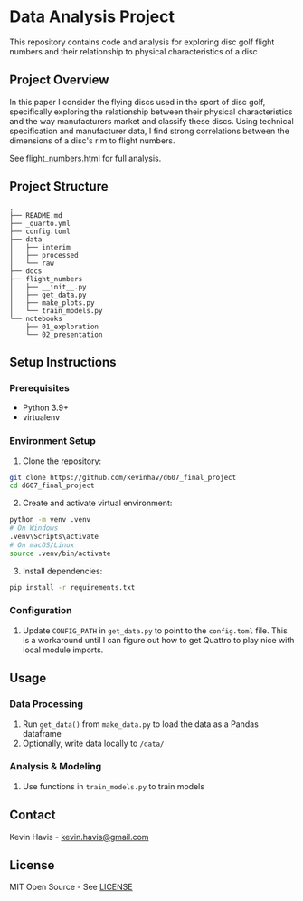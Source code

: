 # Data Analysis Project

This repository contains code and analysis for exploring disc golf flight numbers and their relationship to physical characteristics of a disc

## Project Overview

In this paper I consider the flying discs used in the sport of disc golf, specifically exploring the relationship between their physical characteristics and the way manufacturers market and classify these discs. Using technical specification and manufacturer data, I find strong correlations between the dimensions of a disc's rim to flight numbers.

See [flight_numbers.html](notebooks/02_presentation/flight_numbers.html) for full analysis.

## Project Structure

```
.
├── README.md
├── _quarto.yml
├── config.toml
├── data
│   ├── interim
│   ├── processed
│   └── raw
├── docs
├── flight_numbers
│   ├── __init__.py
│   ├── get_data.py
│   ├── make_plots.py
│   └── train_models.py
└── notebooks
    ├── 01_exploration
    └── 02_presentation
```

## Setup Instructions

### Prerequisites

- Python 3.9+
- virtualenv

### Environment Setup

1. Clone the repository:
```bash
git clone https://github.com/kevinhav/d607_final_project
cd d607_final_project
```

2. Create and activate virtual environment:
```bash
python -m venv .venv
# On Windows
.venv\Scripts\activate
# On macOS/Linux
source .venv/bin/activate
```

3. Install dependencies:
```bash
pip install -r requirements.txt
```

### Configuration

1. Update `CONFIG_PATH` in `get_data.py` to point to the `config.toml` file. This is a workaround until I can figure out how to get Quattro to play nice with local module imports.

## Usage

### Data Processing

1. Run `get_data()` from `make_data.py` to load the data as a Pandas dataframe
2. Optionally, write data locally to `/data/`

### Analysis & Modeling

1. Use functions in `train_models.py` to train models


## Contact

Kevin Havis - kevin.havis@gmail.com

## License

MIT Open Source - See [LICENSE](LICENSE)
